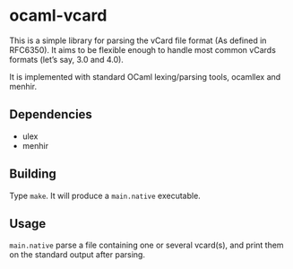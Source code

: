 # ocaml-vcard

This is a simple library for parsing the vCard file format (As defined
in RFC6350). It aims to be flexible enough to handle most common
vCards formats (let’s say, 3.0 and 4.0).

It is implemented with standard OCaml lexing/parsing tools, ocamllex
and menhir.

## Dependencies

* ulex
* menhir

## Building

Type `make`. It will produce a `main.native` executable.

## Usage

`main.native` parse a file containing one or several vcard(s), and
print them on the standard output after parsing.
